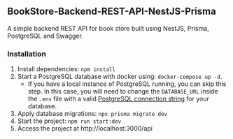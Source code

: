 ## BookStore-Backend-REST-API-NestJS-Prisma

A simple backend REST API for book store built using NestJS, Prisma, PostgreSQL and Swagger.

### Installation

1. Install dependencies: `npm install`
2. Start a PostgreSQL database with docker using: `docker-compose up -d`.
   - If you have a local instance of PostgreSQL running, you can skip this step. In this case, you will need to change the `DATABASE_URL` inside the `.env` file with a valid [PostgreSQL connection string](https://www.prisma.io/docs/concepts/database-connectors/postgresql#connection-details) for your database.
3. Apply database migrations: `npx prisma migrate dev`
4. Start the project: `npm run start:dev`
5. Access the project at http://localhost:3000/api

